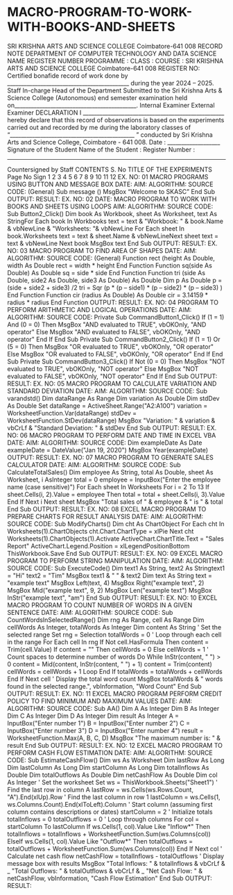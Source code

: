 # MACRO-PROGRAM-TO-WORK-WITH-BOOKS-AND-SHEETS
SRI KRISHNA ARTS AND SCIENCE COLLEGE
Coimbatore-641 008
RECORD NOTE
DEPARTMENT OF COMPUTER TECHNOLOGY AND DATA SCIENCE
NAME
REGISTER NUMBER
PROGRAMME :
CLASS :
COURSE :
SRI KRISHNA ARTS AND SCIENCE COLLEGE
Coimbatore-641 008
REGISTER NO:
Certified bonafide record of work done by ____________________________________________
during the year 2024 – 2025.
Staff In-charge Head of the Department
Submitted to the Sri Krishna Arts & Science College (Autonomous) end semester examination
held on____________________________________________.
Internal Examiner External Examiner
DECLARATION
I
___________________________________________________ hereby declare that this record of
observations is based on the experiments carried out and recorded by me during the laboratory
classes of “_____________________________________________ ” conducted by Sri Krishna Arts
and Science College, Coimbatore - 641 008.
Date : ___________________
Signature of the Student
Name of the Student :
Register Number :
___________________________
Countersigned by Staff
CONTENTS
S. No TITLE OF THE EXPERIMENTS Page
No
Sign
1
2
3
4
5
6
7
8
9
10
11
12
EX. NO: 01
MACRO PROGRAMS USING BUTTON AND MESSAGE BOX
DATE:
AIM:
ALGORITHM:
SOURCE CODE:
(General)
Sub message ()
MsgBox “Welcome to SKASC”
End Sub
OUTPUT:
RESULT:
EX. NO: 02
DATE:
MACRO PROGRAM TO WORK WITH BOOKS AND SHEETS
USING LOOPS
AIM:
ALGORITHM:
SOURCE CODE:
Sub Button2_Click()
Dim book As Workbook, sheet As Worksheet, text As StringFor Each book In Workbooks
text = text & "Workbook: " & book.Name & vbNewLine & "Worksheets: "& vbNewLine
For Each sheet In book.Worksheets
text = text & sheet.Name & vbNewLineNext sheet
text = text & vbNewLine Next book
MsgBox text
End Sub
OUTPUT:
RESULT:
EX. NO: 03
MACRO PROGRAM TO FIND AREA OF SHAPES
DATE:
AIM:
ALGORITHM:
SOURCE CODE:
(General)
Function rect (height As Double, width As Double
rect = width * height
End Function
Function sq(side As Double) As Double
sq = side * side
End Function
Function tri (side As Double, side2 As Double, side3 As Double) As Double
Dim p As Double
p = (side + side2 + side3) /2
tri = Sqr (p * (p – side1) * (p – side2) * (p – side3) )
End Function
Function cir (radius As Double) As Double
cir = 3.14159 * radius * radius
End Function
OUTPUT:
RESULT:
EX. NO: 04
PROGRAM TO PERFORM ARITHMETIC AND
LOGICAL OPERATIONS
DATE:
AIM:
ALGORITHM:
SOURCE CODE:
Private Sub CommandButton1_Click()
If (1 = 1) And (0 = 0) Then
MsgBox "AND evaluated to TRUE", vbOKOnly, "AND operator"
Else
MsgBox "AND evaluated to FALSE", vbOKOnly, "AND operator"
End If
End Sub
Private Sub CommandButton2_Click()
If (1 = 1) Or (5 = 0) Then
MsgBox "OR evaluated to TRUE", vbOKOnly, "OR operator"
Else
MsgBox "OR evaluated to FALSE", vbOKOnly, "OR operator"
End If
End Sub
Private Sub CommandButton3_Click()
If Not (0 = 0) Then
MsgBox "NOT evaluated to TRUE", vbOKOnly, "NOT operator"
Else
MsgBox "NOT evaluated to FALSE", vbOKOnly, "NOT operator"
End If
End Sub
OUTPUT:
RESULT:
EX. NO: 05
MACRO PROGRAM TO CALCULATE VARIATION AND
STANDARD DEVIATION
DATE:
AIM:
ALGORITHM:
SOURCE CODE:
Sub varandstd()
Dim dataRange As Range
Dim variation As Double
Dim stdDev As Double
Set dataRange = ActiveSheet.Range("A2:A100")
variation = WorksheetFunction.Var(dataRange)
stdDev = WorksheetFunction.StDev(dataRange)
MsgBox "Variation: " & variation & vbCrLf & "Standard Deviation: " & stdDev
End Sub
OUTPUT:
RESULT:
EX. NO: 06
MACRO PROGRAM TO PERFORM DATE AND TIME IN EXCEL VBA
DATE:
AIM:
ALGORITHM:
SOURCE CODE:
Dim exampleDate As Date
exampleDate = DateValue("Jan 19, 2020")
MsgBox Year(exampleDate)
OUTPUT:
RESULT:
EX. NO: 07
MACRO PROGRAM TO GENERATE SALES CALCULATOR
DATE:
AIM:
ALGORITHM:
SOURCE CODE:
Sub CalculateTotalSales()
Dim employee As String, total As Double, sheet As Worksheet, i AsInteger
total = 0
employee = InputBox("Enter the employee name (case sensitive)")
For Each sheet In Worksheets
For i = 2 To 13 If sheet.Cells(i, 2).Value = employee Then
total = total + sheet.Cells(i, 3).Value
End If
Next i
Next sheet
MsgBox "Total sales of " & employee & " is " & total
End Sub
OUTPUT:
RESULT:
EX. NO: 08
EXCEL MACRO PROGRAM TO PREPARE CHARTS FOR RESULT
ANALYSIS
DATE:
AIM:
ALGORITHM:
SOURCE CODE:
Sub ModifyCharts()
Dim cht As ChartObject
For Each cht In Worksheets(1).ChartObjects
cht.Chart.ChartType = xlPie
Next cht Worksheets(1).ChartObjects(1).Activate
ActiveChart.ChartTitle.Text = "Sales Report"
ActiveChart.Legend.Position = xlLegendPositionBottom
ThisWorkbook.Save
End Sub
OUTPUT:
RESULT:
EX. NO: 09
EXCEL MACRO PROGRAM TO PERFORM STRING
MANIPULATION
DATE:
AIM:
ALGORITHM:
SOURCE CODE:
Sub ExecuteCode()
Dim text1 As String, text2 As Stringtext1 = "Hi"
text2 = "Tim"
MsgBox text1 & " " & text2
Dim text As String text = "example text"
MsgBox Left(text, 4)
MsgBox Right("example text", 2)
MsgBox Mid("example text", 9, 2)
MsgBox Len("example text")
MsgBox InStr("example text", "am")
End Sub
OUTPUT:
RESULT:
EX. NO: 10
EXCEL MACRO PROGRAM TO COUNT NUMBER OF WORDS IN A
GIVEN SENTENCE
DATE:
AIM:
ALGORITHM:
SOURCE CODE:
Sub CountWordsInSelectedRange()
Dim rng As Range, cell As Range
Dim cellWords As Integer, totalWords As Integer
Dim content As String
' Set the selected range
Set rng = Selection
totalWords = 0
' Loop through each cell in the range
For Each cell In rng
If Not cell.HasFormula Then
content = Trim(cell.Value)
If content = "" Then
cellWords = 0
Else
cellWords = 1
' Count spaces to determine number of words
Do While InStr(content, " ") > 0
content = Mid(content, InStr(content, " ") + 1)
content = Trim(content)
cellWords = cellWords + 1
Loop
End If
totalWords = totalWords + cellWords
End If
Next cell
' Display the total word count
MsgBox totalWords & " words found in the selected range.", vbInformation, "Word Count"
End Sub
OUTPUT:
RESULT:
EX. NO: 11
EXCEL MACRO PROGRAM PERFORM CREDIT POLICY TO FIND
MINIMUM AND MAXIMUM VALUES
DATE:
AIM:
ALGORITHM:
SOURCE CODE:
Sub AA()
Dim A As Integer
Dim B As Integer
Dim C As Integer
Dim D As Integer
Dim result As Integer
A = InputBox("Enter number 1")
B = InputBox("Enter number 2")
C = InputBox("Enter number 3")
D = InputBox("Enter number 4")
result = WorksheetFunction.Max(A, B, C, D)
MsgBox "The maximum number is: " & result
End Sub
OUTPUT:
RESULT:
EX. NO: 12
EXCEL MACRO PROGRAM TO PERFORM CASH FLOW ESTIMATION
DATE:
AIM:
ALGORITHM:
SOURCE CODE:
Sub EstimateCashFlow()
Dim ws As Worksheet
Dim lastRow As Long
Dim lastColumn As Long
Dim startColumn As Long
Dim totalInflows As Double
Dim totalOutflows As Double
Dim netCashFlow As Double
Dim col As Integer
' Set the worksheet
Set ws = ThisWorkbook.Sheets("Sheet1")
' Find the last row in column A
lastRow = ws.Cells(ws.Rows.Count, "A").End(xlUp).Row
' Find the last column in row 1
lastColumn = ws.Cells(1, ws.Columns.Count).End(xlToLeft).Column
' Start column (assuming first column contains descriptions or dates)
startColumn = 2
' Initialize totals
totalInflows = 0
totalOutflows = 0
' Loop through columns
For col = startColumn To lastColumn
If ws.Cells(1, col).Value Like "Inflow*" Then
totalInflows = totalInflows + WorksheetFunction.Sum(ws.Columns(col))
ElseIf ws.Cells(1, col).Value Like "Outflow*" Then
totalOutflows = totalOutflows + WorksheetFunction.Sum(ws.Columns(col))
End If
Next col
' Calculate net cash flow
netCashFlow = totalInflows - totalOutflows
' Display message box with results
MsgBox "Total Inflows: " & totalInflows & vbCrLf & _
"Total Outflows: " & totalOutflows & vbCrLf & _
"Net Cash Flow: " & netCashFlow, vbInformation, "Cash Flow Estimation"
End Sub
OUTPUT:
RESULT:
